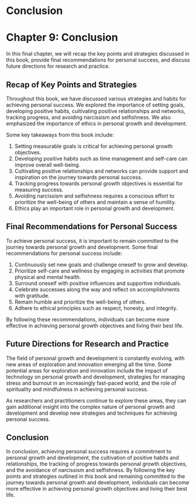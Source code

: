# Conclusion

Chapter 9: Conclusion
=====================

In this final chapter, we will recap the key points and strategies discussed in this book, provide final recommendations for personal success, and discuss future directions for research and practice.

Recap of Key Points and Strategies
----------------------------------

Throughout this book, we have discussed various strategies and habits for achieving personal success. We explored the importance of setting goals, developing positive habits, cultivating positive relationships and networks, tracking progress, and avoiding narcissism and selfishness. We also emphasized the importance of ethics in personal growth and development.

Some key takeaways from this book include:

1. Setting measurable goals is critical for achieving personal growth objectives.
2. Developing positive habits such as time management and self-care can improve overall well-being.
3. Cultivating positive relationships and networks can provide support and inspiration on the journey towards personal success.
4. Tracking progress towards personal growth objectives is essential for measuring success.
5. Avoiding narcissism and selfishness requires a conscious effort to prioritize the well-being of others and maintain a sense of humility.
6. Ethics play an important role in personal growth and development.

Final Recommendations for Personal Success
------------------------------------------

To achieve personal success, it is important to remain committed to the journey towards personal growth and development. Some final recommendations for personal success include:

1. Continuously set new goals and challenge oneself to grow and develop.
2. Prioritize self-care and wellness by engaging in activities that promote physical and mental health.
3. Surround oneself with positive influences and supportive individuals.
4. Celebrate successes along the way and reflect on accomplishments with gratitude.
5. Remain humble and prioritize the well-being of others.
6. Adhere to ethical principles such as respect, honesty, and integrity.

By following these recommendations, individuals can become more effective in achieving personal growth objectives and living their best life.

Future Directions for Research and Practice
-------------------------------------------

The field of personal growth and development is constantly evolving, with new areas of exploration and innovation emerging all the time. Some potential areas for exploration and innovation include the impact of technology on personal growth and development, strategies for managing stress and burnout in an increasingly fast-paced world, and the role of spirituality and mindfulness in achieving personal success.

As researchers and practitioners continue to explore these areas, they can gain additional insight into the complex nature of personal growth and development and develop new strategies and techniques for achieving personal success.

Conclusion
----------

In conclusion, achieving personal success requires a commitment to personal growth and development, the cultivation of positive habits and relationships, the tracking of progress towards personal growth objectives, and the avoidance of narcissism and selfishness. By following the key points and strategies outlined in this book and remaining committed to the journey towards personal growth and development, individuals can become more effective in achieving personal growth objectives and living their best life.